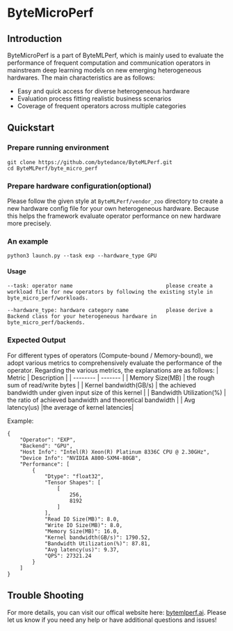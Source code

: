 # ByteMicroPerf

## Introduction
ByteMicroPerf is a part of ByteMLPerf, which is mainly used to evaluate the performance of frequent computation and communication operators in mainstream deep learning models on new emerging heterogeneous hardwares. The main characteristics are as follows:

- Easy and quick access for diverse heterogeneous hardware
- Evaluation process fitting realistic business scenarios
- Coverage of frequent operators across multiple categories

## Quickstart

### Prepare running environment

```
git clone https://github.com/bytedance/ByteMLPerf.git
cd ByteMLPerf/byte_micro_perf
```

### Prepare hardware configuration(optional)
Please follow the given style at `ByteMLPerf/vendor_zoo` directory to create a new hardware config file for your own heterogeneous hardware. Because this helps the framework evaluate operator performance on new hardware more precisely.

### An example

```
python3 launch.py --task exp --hardware_type GPU
```
#### Usage
```
--task: operator name                              please create a workload file for new operators by following the existing style in byte_micro_perf/workloads.

--hardware_type: hardware category name            please derive a Backend class for your heterogeneous hardware in byte_micro_perf/backends.
```

### Expected Output
For different types of operators (Compute-bound / Memory-bound), we adopt various metrics to comprehensively evaluate the performance of the operator. Regarding the various metrics, the explanations are as follows:
| Metric    | Description |
| -------- | ------- |
| Memory Size(MB) | the rough sum of read/write bytes    |
| Kernel bandwidth(GB/s) | the achieved bandwidth under given input size of this kernel     |
| Bandwidth Utilization(%)    | the ratio of achieved bandwidth and theoretical bandwidth   |
| Avg latency(us) |the average of kernel latencies|

Example:
```
{
    "Operator": "EXP",
    "Backend": "GPU",
    "Host Info": "Intel(R) Xeon(R) Platinum 8336C CPU @ 2.30GHz",
    "Device Info": "NVIDIA A800-SXM4-80GB",
    "Performance": [
        {
            "Dtype": "float32",
            "Tensor Shapes": [
                [
                    256,
                    8192
                ]
            ],
            "Read IO Size(MB)": 8.0,
            "Write IO Size(MB)": 8.0,
            "Memory Size(MB)": 16.0,
            "Kernel bandwidth(GB/s)": 1790.52,
            "Bandwidth Utilization(%)": 87.81,
            "Avg latency(us)": 9.37,
            "QPS": 27321.24
        }
    ]
}
```

## Trouble Shooting

For more details, you can visit our offical website here: [bytemlperf.ai](https://bytemlperf.ai/). Please let us know if you need any help or have additional questions and issues!
